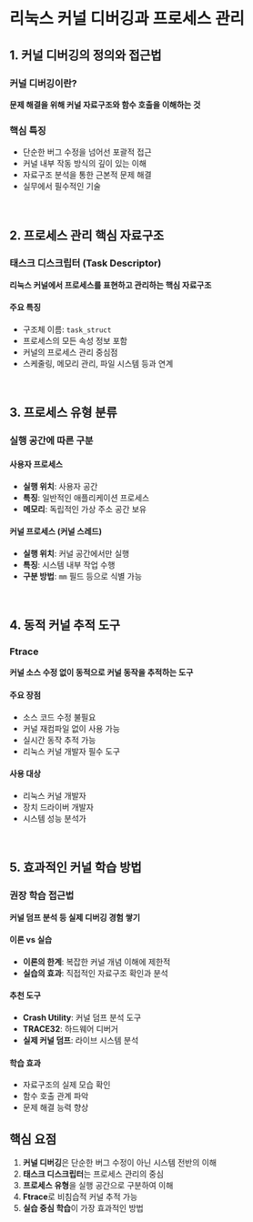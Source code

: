 # 리눅스 커널 디버깅과 프로세스 관리

## 1. 커널 디버깅의 정의와 접근법

### 커널 디버깅이란?
**문제 해결을 위해 커널 자료구조와 함수 호출을 이해하는 것**

### 핵심 특징
- 단순한 버그 수정을 넘어선 포괄적 접근
- 커널 내부 작동 방식의 깊이 있는 이해
- 자료구조 분석을 통한 근본적 문제 해결
- 실무에서 필수적인 기술

<br>

## 2. 프로세스 관리 핵심 자료구조

### 태스크 디스크립터 (Task Descriptor)
**리눅스 커널에서 프로세스를 표현하고 관리하는 핵심 자료구조**

#### 주요 특징
- 구조체 이름: `task_struct`
- 프로세스의 모든 속성 정보 포함
- 커널의 프로세스 관리 중심점
- 스케줄링, 메모리 관리, 파일 시스템 등과 연계

<br>

## 3. 프로세스 유형 분류

### 실행 공간에 따른 구분

#### 사용자 프로세스
- **실행 위치**: 사용자 공간
- **특징**: 일반적인 애플리케이션 프로세스
- **메모리**: 독립적인 가상 주소 공간 보유

#### 커널 프로세스 (커널 스레드)
- **실행 위치**: 커널 공간에서만 실행
- **특징**: 시스템 내부 작업 수행
- **구분 방법**: `mm` 필드 등으로 식별 가능

<br>

## 4. 동적 커널 추적 도구

### Ftrace
**커널 소스 수정 없이 동적으로 커널 동작을 추적하는 도구**

#### 주요 장점
- 소스 코드 수정 불필요
- 커널 재컴파일 없이 사용 가능
- 실시간 동작 추적 가능
- 리눅스 커널 개발자 필수 도구

#### 사용 대상
- 리눅스 커널 개발자
- 장치 드라이버 개발자
- 시스템 성능 분석가

<br>

## 5. 효과적인 커널 학습 방법

### 권장 학습 접근법
**커널 덤프 분석 등 실제 디버깅 경험 쌓기**

#### 이론 vs 실습
- **이론의 한계**: 복잡한 커널 개념 이해에 제한적
- **실습의 효과**: 직접적인 자료구조 확인과 분석

#### 추천 도구
- **Crash Utility**: 커널 덤프 분석 도구
- **TRACE32**: 하드웨어 디버거
- **실제 커널 덤프**: 라이브 시스템 분석

#### 학습 효과
- 자료구조의 실제 모습 확인
- 함수 호출 관계 파악
- 문제 해결 능력 향상

## 핵심 요점

1. **커널 디버깅**은 단순한 버그 수정이 아닌 시스템 전반의 이해
2. **태스크 디스크립터**는 프로세스 관리의 중심
3. **프로세스 유형**을 실행 공간으로 구분하여 이해
4. **Ftrace**로 비침습적 커널 추적 가능
5. **실습 중심 학습**이 가장 효과적인 방법